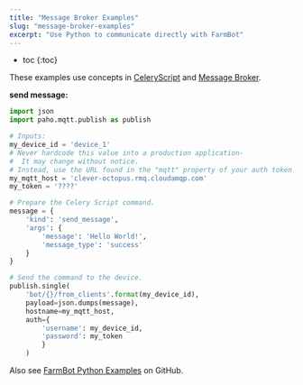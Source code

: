 ```yaml
---
title: "Message Broker Examples"
slug: "message-broker-examples"
excerpt: "Use Python to communicate directly with FarmBot"
---
```


* toc
{:toc}

These examples use concepts in [CeleryScript](/v10/Documentation/celery-script.md) and [Message Broker](/v10/Documentation/web-app/message-broker.md).


__send message:__

```python
import json
import paho.mqtt.publish as publish

# Inputs:
my_device_id = 'device_1'
# Never hardcode this value into a production application-
#  It may change without notice.
# Instead, use the URL found in the "mqtt" property of your auth token.
my_mqtt_host = 'clever-octopus.rmq.cloudamqp.com'
my_token = '????'

# Prepare the Celery Script command.
message = {
    'kind': 'send_message',
    'args': {
        'message': 'Hello World!',
        'message_type': 'success'
    }
}

# Send the command to the device.
publish.single(
    'bot/{}/from_clients'.format(my_device_id),
    payload=json.dumps(message),
    hostname=my_mqtt_host,
    auth={
        'username': my_device_id,
        'password': my_token
        }
    )
```

Also see [FarmBot Python Examples](https://github.com/FarmBot-Labs/FarmBot-Python-Examples) on GitHub.

